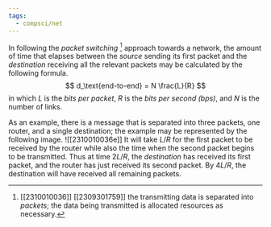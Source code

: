 ```yaml
---
tags:
  - compsci/net
---
```


In following the *packet switching* [^1] approach towards a network, the amount of time that elapses between the *source* sending its first packet and the *destination* receiving all the relevant packets may be calculated by the following formula.
$$
d_\text{end-to-end} = N \frac{L}{R}
$$ in which $L$ is the *bits per packet*, $R$ is the *bits per second (bps)*, and $N$ is the number of links.

As an example, there is a message that is separated into three packets, one router, and a single destination; the example may be represented by the following image. ![[2310010036e]] It will take $L/R$ for the first packet to be received by the router while also the time  when the second packet begins to be transmitted. Thus at time $2L/R$, the *destination* has received its first packet, and the router has just received its second packet. By $4L/R$, the destination will have received all remaining packets.

[^1]: [[2310010036]] [[2309301759]] the transmitting data is separated into *packets*; the data being transmitted is allocated resources as necessary.